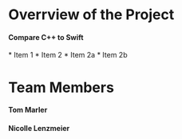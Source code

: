 <h1> Overrview of the Project </h1>
<h4>Compare C++ to Swift </h4>
* Item 1
* Item 2
  * Item 2a
  * Item 2b
<h1> Team Members</h1>
<h4> Tom Marler </h4>
<h4> Nicolle Lenzmeier</h4>
